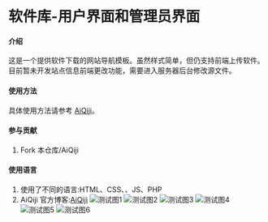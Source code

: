 # 软件库-用户界面和管理员界面

#### 介绍

这是一个提供软件下载的网站导航模板。虽然样式简单，但仍支持前端上传软件。目前暂未开发站点信息前端更改功能，需要进入服务器后台修改源文件。

#### 使用方法

具体使用方法请参考 [AiQiji](https://aiqji.com)。



#### 参与贡献

1.  Fork 本仓库/AiQiji


#### 使用语言

1.  使用了不同的语言:HTML、CSS、、JS、PHP
2.  AiQiji 官方博客:[AiQiji](https://aiqji.com)
![测试图1](https://raw.githubusercontent.com/JiQingzhe2004/Software-library/main/%E6%B5%8B%E8%AF%95%E5%9B%BE1.png)
![测试图2](https://foruda.gitee.com/images/1715350241612500507/aaef9915_13519503.png "screely-1715347687866.png")
![测试图3](https://foruda.gitee.com/images/1715350263511350798/d6e423f2_13519503.png "screely-1715347716603.png")
![测试图4](https://foruda.gitee.com/images/1715350282757724236/620a77a1_13519503.png "screely-1715347759858.png")
![测试图5](https://foruda.gitee.com/images/1715350308117435981/849bc820_13519503.png "screely-1715347773977.png")
![测试图6](https://foruda.gitee.com/images/1715350329686629538/75d69330_13519503.png "screely-1715348081853.png")
